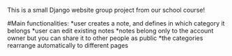 This is a small Django website group project from our school course!


#Main functionalities:
*user creates a note, and defines in which category it belongs
*user can edit existing notes
*notes belong only to the account owner but you can share it to other people as public
*the categories rearrange automatically to different pages


